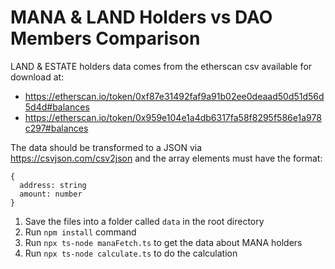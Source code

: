 # MANA & LAND Holders vs DAO Members Comparison

LAND & ESTATE holders data comes from the etherscan csv available for download at: 
 - https://etherscan.io/token/0xf87e31492faf9a91b02ee0deaad50d51d56d5d4d#balances
 - https://etherscan.io/token/0x959e104e1a4db6317fa58f8295f586e1a978c297#balances

The data should be transformed to a JSON via https://csvjson.com/csv2json and the array elements must have the format: 

```
{
  address: string
  amount: number
}
```

1) Save the files into a folder called `data` in the root directory
2) Run `npm install` command
3) Run `npx ts-node manaFetch.ts` to get the data about MANA holders
4) Run `npx ts-node calculate.ts` to do the calculation